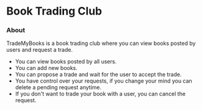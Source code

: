 # Book Trading Club

### About

TradeMyBooks is a book trading club where you can view books posted by users and request a trade.

* You can view books posted by all users.
* You can add new books.
* You can propose a trade and wait for the user to accept the trade.
* You have control over your requests, if you change your mind you can delete a pending request anytime.
* If you don't want to trade your book with a user, you can cancel the request.